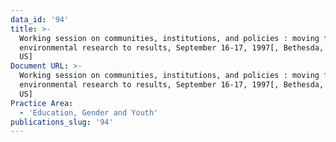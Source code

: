 ```yaml
---
data_id: '94'
title: >-
  Working session on communities, institutions, and policies : moving from
  environmental research to results, September 16-17, 1997[, Bethesda, Maryland,
  US]
Document URL: >-
  Working session on communities, institutions, and policies : moving from
  environmental research to results, September 16-17, 1997[, Bethesda, Maryland,
  US]
Practice Area:
  - 'Education, Gender and Youth'
publications_slug: '94'
---
```

